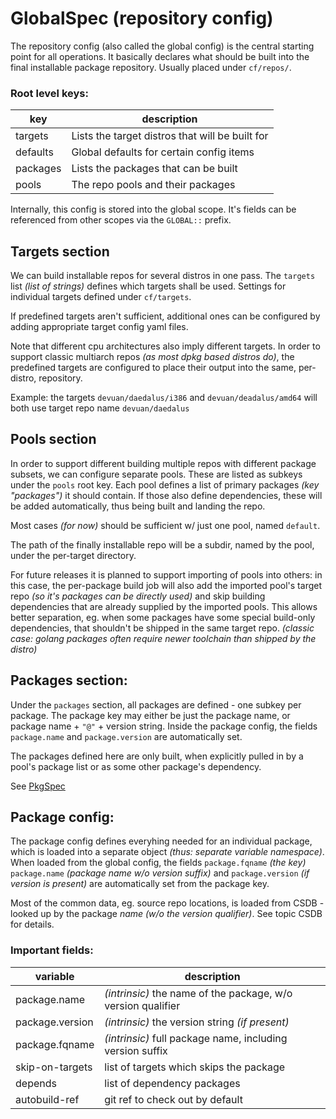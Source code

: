 GlobalSpec (repository config)
==============================

The repository config (also called the global config) is the central starting point for all
operations. It basically declares what should be built into the final installable package
repository. Usually placed under `cf/repos/`.

### Root level keys:

key | description
---|---
targets  | Lists the target distros that will be built for
defaults | Global defaults for certain config items
packages | Lists the packages that can be built
pools    | The repo pools and their packages


Internally, this config is stored into the global scope. It's fields can be referenced from
other scopes via the `GLOBAL::` prefix.

Targets section
---------------

We can build installable repos for several distros in one pass. The `targets` list
*(list of strings)* defines which targets shall be used. Settings for individual targets defined
under `cf/targets`.

If predefined targets aren't sufficient, additional ones can be configured by adding appropriate
target config yaml files.

Note that different cpu architectures also imply different targets. In order to support classic
multiarch repos *(as most dpkg based distros do)*, the predefined targets are configured to place
their output into the same, per-distro, repository.

Example: the targets `devuan/daedalus/i386` and `devuan/deadalus/amd64` will both use target repo
name `devuan/daedalus`

Pools section
-------------

In order to support different building multiple repos with different package subsets, we can
configure separate pools. These are listed as subkeys under the `pools` root key. Each pool
defines a list of primary packages *(key "packages")* it should contain. If those also define
dependencies, these will be added automatically, thus being built and landing the repo.

Most cases *(for now)* should be sufficient w/ just one pool, named `default`.

The path of the finally installable repo will be a subdir, named by the pool, under the
per-target directory.

For future releases it is planned to support importing of pools into others: in this case, the
per-package build job will also add the imported pool's target repo *(so it's packages can be
directly used)* and skip building dependencies that are already supplied by the imported pools.
This allows better separation, eg. when some packages have some special build-only dependencies,
that shouldn't be shipped in the same target repo. *(classic case: golang packages often require
newer toolchain than shipped by the distro)*

Packages section:
-----------------

Under the `packages` section, all packages are defined - one subkey per package. The package key
may either be just the package name, or package name + `"@"` + version string. Inside the package
config, the fields `package.name` and `package.version` are automatically set.

The packages defined here are only built, when explicitly pulled in by a pool's package list or
as some other package's dependency.

See [PkgSpec](doc/PkgSpec.md)

Package config:
---------------

The package config defines everyhing needed for an individual package, which is loaded into a
separate object *(thus: separate variable namespace)*. When loaded from the global config, the
fields `package.fqname` *(the key)* `package.name` *(package name w/o version suffix)* and
`package.version` *(if version is present)* are automatically set from the package key.

Most of the common data, eg. source repo locations, is loaded from CSDB - looked up by the package
*name* *(w/o the version qualifier)*. See topic CSDB for details.

### Important fields:

variable | description
---|---
package.name    | *(intrinsic)* the name of the package, w/o version qualifier
package.version | *(intrinsic)* the version string *(if present)*
package.fqname  | *(intrinsic)* full package name, including version suffix
skip-on-targets | list of targets which skips the package
depends         | list of dependency packages
autobuild-ref   | git ref to check out by default
